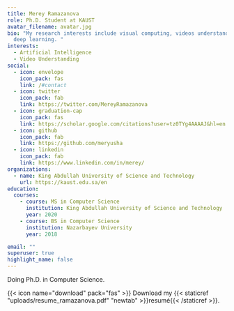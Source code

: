 ```yaml
---
title: Merey Ramazanova
role: Ph.D. Student at KAUST
avatar_filename: avatar.jpg
bio: "My research interests include visual computing, videos understanding, and
  deep learning. "
interests:
  - Artificial Intelligence
  - Video Understanding
social:
  - icon: envelope
    icon_pack: fas
    link: /#contact
  - icon: twitter
    icon_pack: fab
    link: https://twitter.com/MereyRamazanova
  - icon: graduation-cap
    icon_pack: fas
    link: https://scholar.google.com/citations?user=tz0TYg4AAAAJ&hl=en
  - icon: github
    icon_pack: fab
    link: https://github.com/meryusha
  - icon: linkedin
    icon_pack: fab
    link: https://www.linkedin.com/in/merey/
organizations:
  - name: King Abdullah University of Science and Technology
    url: https://kaust.edu.sa/en
education:
  courses:
    - course: MS in Computer Science
      institution: King Abdullah University of Science and Technology
      year: 2020
    - course: BS in Computer Science
      institution: Nazarbayev University
      year: 2018

email: ""
superuser: true
highlight_name: false
---
```

Doing Ph.D. in Computer Science. 

{{< icon name="download" pack="fas" >}} Download my {{< staticref "uploads/resume_ramazanova.pdf" "newtab" >}}resumé{{< /staticref >}}.
